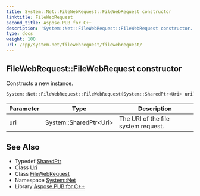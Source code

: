 ```yaml
---
title: System::Net::FileWebRequest::FileWebRequest constructor
linktitle: FileWebRequest
second_title: Aspose.PUB for C++
description: 'System::Net::FileWebRequest::FileWebRequest constructor. Constructs a new instance in C++.'
type: docs
weight: 100
url: /cpp/system.net/filewebrequest/filewebrequest/
---
```

## FileWebRequest::FileWebRequest constructor


Constructs a new instance.

```cpp
System::Net::FileWebRequest::FileWebRequest(System::SharedPtr<Uri> uri)
```


| Parameter | Type | Description |
| --- | --- | --- |
| uri | System::SharedPtr\<Uri\> | The URI of the file system request. |

## See Also

* Typedef [SharedPtr](../../../system/sharedptr/)
* Class [Uri](../../../system/uri/)
* Class [FileWebRequest](../)
* Namespace [System::Net](../../)
* Library [Aspose.PUB for C++](../../../)
